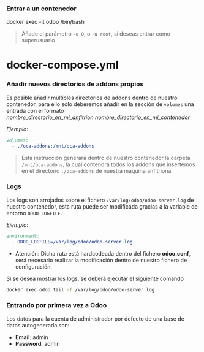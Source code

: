 

### Entrar a un contenedor

docker exec -it odoo /bin/bash

> Añade el parámetro `-u 0`, o `-u root`, si deseas entrar como superusuario


# docker-compose.yml

### Añadir nuevos directorios de addons propios

Es posible añadir múltiples directorios de addons dentro de nuestro contenedor,
para ello sólo deberemos añadir en la sección de `volumes` una entrada con el
formato *nombre_directorio_en_mi_anfitrion:nombre_directorio_en_mi_contenedor*

*Ejemplo*:

```Makefile
volumes:
  - ./oca-addons:/mnt/oca-addons
```

> Esta instrucción generará dentro de nuestro contenedor la carpeta 
> `/mnt/oca-addons`, la cual contendrá todos los addons que insertemos en el
> directorio `./oca-addons` de nuestra máquina anfitriona.


### Logs

Los logs son arrojados sobre el fichero `/var/log/odoo/odoo-server.log` de
nuestro contenedor, esta ruta puede ser modificada gracias a la variable de 
entorno `ODOO_LOGFILE`.

*Ejemplo*:

```Makefile
environment:
  - ODOO_LOGFILE=/var/log/odoo/odoo-server.log
```

* Atención: Dicha ruta está hardcodeada dentro del fichero **odoo.conf**, será
necesario realizar la modificación dentro de nuestro fichero de configuración.

Si se desea mostrar los logs, se deberá ejecutar el siguiente comando

```sh
docker exec odoo tail -f /var/log/odoo/odoo-server.log
```



### Entrando por primera vez a Odoo

Los datos para la cuenta de administrador por defecto de una base de datos
autogenerada son:

* **Email**: admin
* **Password**: admin


